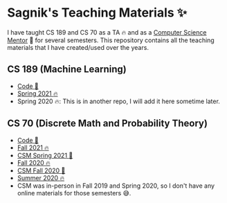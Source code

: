 # Sagnik's Teaching Materials :sparkles:

I have taught CS 189 and CS 70 as a TA :fire: and as a
[Computer Science Mentor](https://csmentors.berkeley.edu/) :seedling: for several
semesters. This repository contains all the teaching materials that I
have created/used over the years.

## CS 189 (Machine Learning)
- [Code :rocket:](/189-code)
- [Spring 2021 :fire:](/sp21)
- Spring 2020 :fire:: This is in another repo, I will add it here sometime later.

## CS 70 (Discrete Math and Probability Theory)
- [Code :rocket:](/70-code)
- [Fall 2021 :fire:](/fa21)
- [CSM Spring 2021 :seedling:](/csm-sp21)
- [Fall 2020 :fire:](/fa20)
- [CSM Fall 2020 :seedling:](/csm-fa20)
- [Summer 2020 :fire:](/su20)
- CSM was in-person in Fall 2019 and Spring 2020, so I don't have any online materials for those semesters :sweat_smile:.
